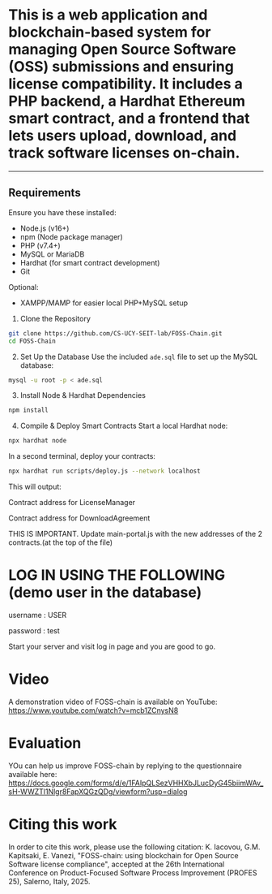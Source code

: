 # This is a web application and blockchain-based system for managing Open Source Software (OSS) submissions and ensuring license compatibility. It includes a PHP backend, a Hardhat Ethereum smart contract, and a frontend that lets users upload, download, and track software licenses on-chain.

---

## Requirements

Ensure you have these installed:

- Node.js (v16+)
- npm (Node package manager)
- PHP (v7.4+)
- MySQL or MariaDB
- Hardhat (for smart contract development)
- Git

Optional:
- XAMPP/MAMP for easier local PHP+MySQL setup

1. Clone the Repository
```bash
git clone https://github.com/CS-UCY-SEIT-lab/FOSS-Chain.git
cd FOSS-Chain
```

2. Set Up the Database
Use the included `ade.sql` file to set up the MySQL database:
```bash
mysql -u root -p < ade.sql
```

3. Install Node & Hardhat Dependencies
```bash
npm install
```

4. Compile & Deploy Smart Contracts
Start a local Hardhat node:
```bash
npx hardhat node
```
In a second terminal, deploy your contracts:
```bash
npx hardhat run scripts/deploy.js --network localhost
```
This will output:

Contract address for LicenseManager

Contract address for DownloadAgreement

THIS IS IMPORTANT. Update main-portal.js with the new addresses of the 2 contracts.(at the top of the file)

# LOG IN USING THE FOLLOWING (demo user in the database)
username : USER

password : test

Start your server and visit log in page and you are good to go.

# Video

A demonstration video of FOSS-chain is available on YouTube: 
https://www.youtube.com/watch?v=mcb1ZCnysN8

# Evaluation

YOu can help us improve FOSS-chain by replying to the questionnaire available here: 
https://docs.google.com/forms/d/e/1FAIpQLSezVHHXbJLucDyG45biimWAv_sH-WWZTl1Nlgr8FapXQGzQDg/viewform?usp=dialog

# Citing this work

In order to cite this work, please use the following citation: 
K. Iacovou, G.M. Kapitsaki, E. Vanezi, "FOSS-chain: using blockchain for Open Source Software license compliance",
accepted at the 26th International Conference on Product-Focused Software Process Improvement (PROFES 25), Salerno, Italy, 2025.
